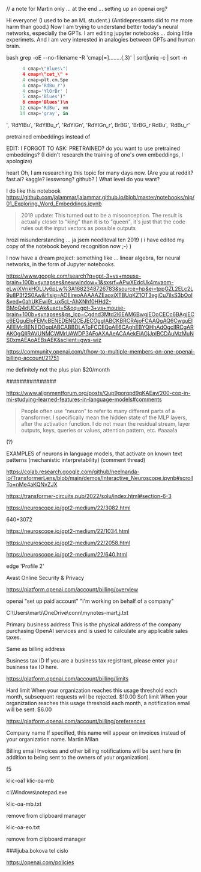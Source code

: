 
// a note for Martin only ... at the end  ... setting up an openai  org?



Hi everyone!
(I used to be an ML student.) (Antidepressants did to me more harm than good.) Now I am trying to understand better today's neural networks, especially the GPTs. I am editing jupyter notebooks ... doing little experimets. 
And I am very interested in analogies between GPTs and human brain.


bash
grep -oE --no-filename -R 'cmap[=]........{,3}' | sort|uniq -c  | sort -n

```python
      4 cmap=\"Blues\")
      4 cmap=\"cet_\" +
      4 cmap=plt.cm.Spe
      4 cmap='RdBu_r')
      4 cmap='YlOrBr' )
      5 cmap='Blues')"
      8 cmap='Blues')\n
     12 cmap='RdBu', vm
     14 cmap='gray', in
```
', 'RdYlBu', 'RdYlBu_r', 'RdYlGn', 'RdYlGn_r',
BrBG', 'BrBG_r
RdBu', 'RdBu_r'


pretrained
embeddings instead of 

EDIT: I FORGOT TO ASK: PRETRAINED? do you want to use pretrained embeddings? (I didn't research the training of one's own embeddings, I apologize)

heart
Oh, I am researching this topic for many days now.
(Are you at reddit? fast.ai?  kaggle? lesswrong?  github? )
What level do you want?

I do like this notebook  https://github.com/jalammar/jalammar.github.io/blob/master/notebooks/nlp/01_Exploring_Word_Embeddings.ipynb
> 2019 update: This turned out to be a misconception. The result is actually closer to "king" than it is to "queen", it's just that the code rules out the input vectors as possible outputs

hrozi misunderstanding ... ja jsem needitoval ten 2019
( i have edited my copy of the notebook beyond recognition  now  ;-)   )



I now have a dream project: something like ... linear algebra, for neural networks, in the form of Jupyter notebooks.




https://www.google.com/search?q=gpt-3+vs+mouse-brain+100b+synapses&newwindow=1&sxsrf=APwXEdcUk4mvaom-eLwjXVrikHOLUy6pLw%3A1682348726783&source=hp&ei=tppGZL2ELc2L9u8P3f2S0Aw&iflsig=AOEireoAAAAAZEaoxjXTBUqKZ1OT3xgiCu7ilsS3bOoI&ved=0ahUKEwi9t_ux5cL-AhXNhf0HHd2-BMoQ4dUDCAk&uact=5&oq=gpt-3+vs+mouse-brain+100b+synapses&gs_lcp=Cgdnd3Mtd2l6EAM6BwgjEOoCECc6BAgjECc6EQguEIoFEMcBENEDENQCEJECOggIABCKBRCRAjoFCAAQgAQ6CwguEIAEEMcBENEDOggIABCABBDLAToFCCEQoAE6CAghEBYQHhAdOgcIIRCgARAKOgQIIRAVUNMCWMrUAWDP3AFoAXAAeACAAekEiAGjJpIBCDAuMzMuNS0xmAEAoAEBsAEK&sclient=gws-wiz



https://community.openai.com/t/how-to-multiple-members-on-one-openai-billing-account/21751

me definitely not the plus plan $20/month


###############


















https://www.alignmentforum.org/posts/Qup9gorqpd9qKAEav/200-cop-in-mi-studying-learned-features-in-language-models#comments

> People often use “neuron” to refer to many different parts of a transformer. I specifically mean the hidden state of the MLP layers, after the activation function. I do not mean the residual stream, layer outputs, keys, queries or values, attention pattern, etc.   #aaaa!a


(?)

EXAMPLES of neurons in language models, that activate on known text patterns (mechanistic interpretability) (comment thread)

https://colab.research.google.com/github/neelnanda-io/TransformerLens/blob/main/demos/Interactive_Neuroscope.ipynb#scrollTo=nMe4aKQNvZJX

https://transformer-circuits.pub/2022/solu/index.html#section-6-3




https://neuroscope.io/gpt2-medium/22/3082.html

640+3072


https://neuroscope.io/gpt2-medium/22/1034.html

https://neuroscope.io/gpt2-medium/22/2058.html



https://neuroscope.io/gpt2-medium/22/640.html

























edge
'Profile 2'

Avast Online Security & Privacy



https://platform.openai.com/account/billing/overview

openai "set up paid account" "i'm working on behalf of a company"



C:\Users\marti\OneDrive\conn\mynotes-mart,j.txt

Primary business address
This is the physical address of the company purchasing OpenAI services and is used to calculate any applicable sales taxes.

Same as billing address

Business tax ID
If you are a business tax registrant, please enter your business tax ID here.






https://platform.openai.com/account/billing/limits

Hard limit
When your organization reaches this usage threshold each month, subsequent requests will be rejected.
$10.00
Soft limit
When your organization reaches this usage threshold each month, a notification email will be sent.
$6.00


https://platform.openai.com/account/billing/preferences

Company name
If specified, this name will appear on invoices instead of your organization name.
Martin Milan

Billing email
Invoices and other billing notifications will be sent here (in addition to being sent to the owners of your organization).




f5

klic-oa1
klic-oa-mb

c:\Windows\notepad.exe

klic-oa-mb.txt

remove from clipboard manager

klic-oa-eo.txt

remove from clipboard manager


###ljuba.bokova tel cislo

https://openai.com/policies

